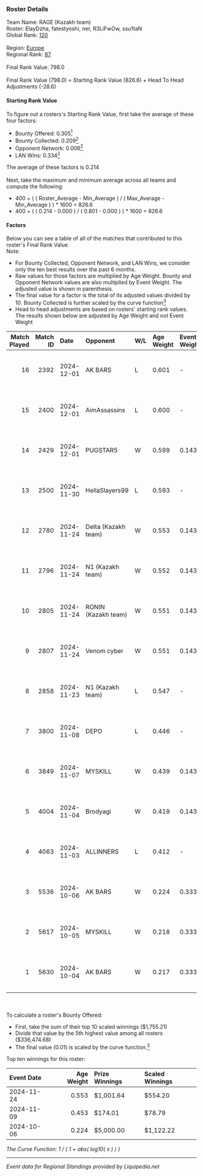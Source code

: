 ### Roster Details<br />
Team Name: RAGE (Kazakh team)<br />
Roster: ElayDzha, fatestyoshi, ner, R3LiFwOw, ssu1taN<br />
Global Rank: [120](../standings_global.md)<br />
<br />
Region: [Europe]( ../standings_europe.md)<br />
Regional Rank: [87]( ../standings_europe.md)<br />
<br />
Final Rank Value:  798.0<br />
<br />
Final Rank Value (798.0) = Starting Rank Value (826.6) + Head To Head Adjustments (-28.6)<br />

#### Starting Rank Value<br />
To figure out a rosters's Starting Rank Value, first take the average of these four factors:<br />
- Bounty Offered: 0.305[<sup>1</sup>](#table2)
- Bounty Collected: 0.209[<sup>2</sup>](#table1)
- Opponent Network: 0.006[<sup>2</sup>](#table1)
- LAN Wins: 0.334[<sup>2</sup>](#table1)

The average of these factors is 0.214<br />
<br />
Next, take the maximum and minimum average across all teams and compute the following:<br />
- 400 + ( ( Roster_Average - Min_Average ) / ( Max_Average - Min_Average ) ) * 1600 = 826.6
- 400 + ( ( 0.214 - 0.000 ) / ( 0.801 - 0.000 ) ) * 1600 = 826.6


#### Factors<br />
Below you can see a table of all of the matches that contributed to this roster's Final Rank Value.<br />
Note:<br />

- For Bounty Collected, Opponent Network, and LAN Wins, we consider only the ten best results over the past 6 months.
- Raw values for those factors are multiplied by Age Weight. Bounty and Opponent Network values are also multiplied by Event Weight. The adjusted value is shown in parenthesis.
- The final value for a factor is the total of its adjusted values divided by 10. Bounty Collected is further scaled by the curve function[<sup>3</sup>](#curveFunction)
- Head to head adjustments are based on rosters' starting rank values. The results shown below are adjusted by Age Weight and not Event Weight
<span id="table1"></span><br />


| Match Played | Match ID | Date       | Opponent            | W/L | Age Weight | Event Weight | Bounty Collected | Opponent Network | LAN Wins  | H2H Adj. | Roster                                           |
| -: | -: | :- | :- | :- | :- | :- | :- | :- | :- | -: | :- |
|           16 |     2392 | 2024-12-01 | AK BARS             | L   | 0.601      | -            | -                | -                | -         |    -8.78 | ElayDzha, fatestyoshi, ner, R3LiFwOw, ssu1taN    |
|           15 |     2400 | 2024-12-01 | AimAssassins        | L   | 0.600      | -            | -                | -                | -         |    -6.22 | ElayDzha, fatestyoshi, ner, R3LiFwOw, ssu1taN    |
|           14 |     2429 | 2024-12-01 | PUGSTAR5            | W   | 0.599      | 0.143        | 0.000 (0.000)    | 0.000 (0.000)    | 0 (0.000) |     1.71 | ElayDzha, fatestyoshi, ner, R3LiFwOw, ssu1taN    |
|           13 |     2500 | 2024-11-30 | HellaSlayers99      | L   | 0.593      | -            | -                | -                | -         |   -14.70 | ElayDzha, fatestyoshi, ner, R3LiFwOw, ssu1taN    |
|           12 |     2780 | 2024-11-24 | Delta (Kazakh team) | W   | 0.553      | 0.143        | 0.001 (0.000)    | 0.051 (0.004)    | 1 (0.553) |     5.38 | Adams0n, ElayDzha, ner, R3LiFwOw, ssu1taN        |
|           11 |     2796 | 2024-11-24 | N1 (Kazakh team)    | W   | 0.552      | 0.143        | 0.001 (0.000)    | 0.026 (0.002)    | 1 (0.552) |     4.85 | Adams0n, ElayDzha, ner, R3LiFwOw, ssu1taN        |
|           10 |     2805 | 2024-11-24 | RONIN (Kazakh team) | W   | 0.551      | 0.143        | 0.000 (0.000)    | 0.051 (0.004)    | 1 (0.551) |     2.29 | Adams0n, ElayDzha, ner, R3LiFwOw, ssu1taN        |
|            9 |     2807 | 2024-11-24 | Venom cyber         | W   | 0.551      | 0.143        | 0.000 (0.000)    | 0.026 (0.002)    | 1 (0.551) |     1.91 | Adams0n, ElayDzha, ner, R3LiFwOw, ssu1taN        |
|            8 |     2858 | 2024-11-23 | N1 (Kazakh team)    | L   | 0.547      | -            | -                | -                | -         |   -12.47 | Adams0n, ElayDzha, ner, R3LiFwOw, ssu1taN        |
|            7 |     3800 | 2024-11-08 | DEPO                | L   | 0.446      | -            | -                | -                | -         |    -8.17 | ElayDzha, fatestyoshi, ner, R3LiFwOw, ssu1taN    |
|            6 |     3849 | 2024-11-07 | MYSKILL             | W   | 0.439      | 0.143        | 0.002 (0.000)    | 0.129 (0.008)    | 0 (0.000) |     4.02 | ElayDzha, fatestyoshi, ner, R3LiFwOw, ssu1taN    |
|            5 |     4004 | 2024-11-04 | Brodyagi            | W   | 0.419      | 0.143        | 0.000 (0.000)    | 0.000 (0.000)    | 0 (0.000) |     1.10 | ElayDzha, fatestyoshi, ner, R3LiFwOw, ssu1taN    |
|            4 |     4063 | 2024-11-03 | ALLINNERS           | L   | 0.412      | -            | -                | -                | -         |    -8.74 | ElayDzha, fatestyoshi, ner, R3LiFwOw, ssu1taN    |
|            3 |     5536 | 2024-10-06 | AK BARS             | W   | 0.224      | 0.333        | 0.008 (0.001)    | 0.212 (0.016)    | 1 (0.224) |     3.64 | ElayDzha, fatestyoshi, for2na, R3LiFwOw, ssu1taN |
|            2 |     5617 | 2024-10-05 | MYSKILL             | W   | 0.218      | 0.333        | 0.002 (0.000)    | 0.129 (0.009)    | 1 (0.218) |     2.03 | ElayDzha, fatestyoshi, for2na, R3LiFwOw, ssu1taN |
|            1 |     5630 | 2024-10-04 | AK BARS             | W   | 0.217      | 0.333        | 0.008 (0.001)    | 0.212 (0.015)    | 1 (0.217) |     3.55 | ElayDzha, fatestyoshi, for2na, R3LiFwOw, ssu1taN |

<br />
<span id="table2"></span><br />
To calculate a roster's Bounty Offered:<br />

- First, take the sum of their top 10 scaled winnings ($1,755.21)
- Divide that value by the 5th highest value among all rosters ($336,474.68)
- The final value (0.01) is scaled by the curve function.[<sup>3</sup>](#curveFunction)

Top ten winnings for this roster:<br />

| Event Date | Age Weight | Prize Winnings | Scaled Winnings |
| :- | -: | :- | :- |
| 2024-11-24 |      0.553 | $1,001.64      | $554.20         |
| 2024-11-09 |      0.453 | $174.01        | $78.79          |
| 2024-10-06 |      0.224 | $5,000.00      | $1,122.22       |


<span id="curveFunction"></span>_The Curve Function: 1 / ( 1 + abs( log10( x ) ) )_<br />

---
_Event data for Regional Standings provided by Liquipedia.net_<br />
